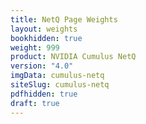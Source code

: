 ```yaml
---
title: NetQ Page Weights
layout: weights
bookhidden: true
weight: 999
product: NVIDIA Cumulus NetQ
version: "4.0"
imgData: cumulus-netq
siteSlug: cumulus-netq
pdfhidden: true
draft: true
---
```


